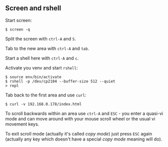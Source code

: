 Screen and rshell
-----------------

Start screen:

    $ screen -q

Split the screen with `ctrl-A` and `S`.

Tab to the new area with `ctrl-A` and `tab`.

Start a shell here with `ctrl-A` and `c`.

Activate you venv and start `rshell`:

    $ source env/bin/activate
    $ rshell -p /dev/cp2104 --buffer-size 512 --quiet
    > repl

Tab back to the first area and use `curl`:

    $ curl -v 192.168.0.178/index.html

To scroll backwards within an area use `ctrl-A` and `ESC` - you enter a quasi-vi mode and can move around with your mouse scroll wheel or the usual vi movement keys.

To exit scroll mode (actually it's called _copy mode_) just press `ESC` again (actually any key which doesn't have a special _copy mode_ meaning will do).
